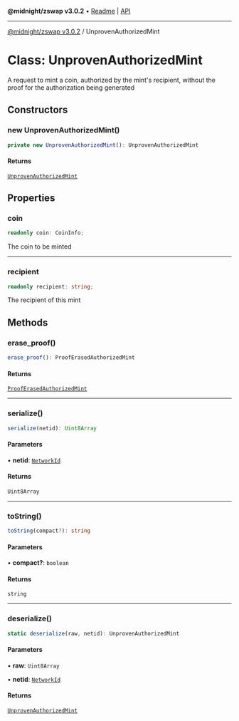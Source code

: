 **@midnight/zswap v3.0.2** • [Readme](../README.md) \| [API](../globals.md)

***

[@midnight/zswap v3.0.2](../README.md) / UnprovenAuthorizedMint

# Class: UnprovenAuthorizedMint

A request to mint a coin, authorized by the mint's recipient, without the
proof for the authorization being generated

## Constructors

### new UnprovenAuthorizedMint()

```ts
private new UnprovenAuthorizedMint(): UnprovenAuthorizedMint
```

#### Returns

[`UnprovenAuthorizedMint`](UnprovenAuthorizedMint.md)

## Properties

### coin

```ts
readonly coin: CoinInfo;
```

The coin to be minted

***

### recipient

```ts
readonly recipient: string;
```

The recipient of this mint

## Methods

### erase\_proof()

```ts
erase_proof(): ProofErasedAuthorizedMint
```

#### Returns

[`ProofErasedAuthorizedMint`](ProofErasedAuthorizedMint.md)

***

### serialize()

```ts
serialize(netid): Uint8Array
```

#### Parameters

• **netid**: [`NetworkId`](../enumerations/NetworkId.md)

#### Returns

`Uint8Array`

***

### toString()

```ts
toString(compact?): string
```

#### Parameters

• **compact?**: `boolean`

#### Returns

`string`

***

### deserialize()

```ts
static deserialize(raw, netid): UnprovenAuthorizedMint
```

#### Parameters

• **raw**: `Uint8Array`

• **netid**: [`NetworkId`](../enumerations/NetworkId.md)

#### Returns

[`UnprovenAuthorizedMint`](UnprovenAuthorizedMint.md)
